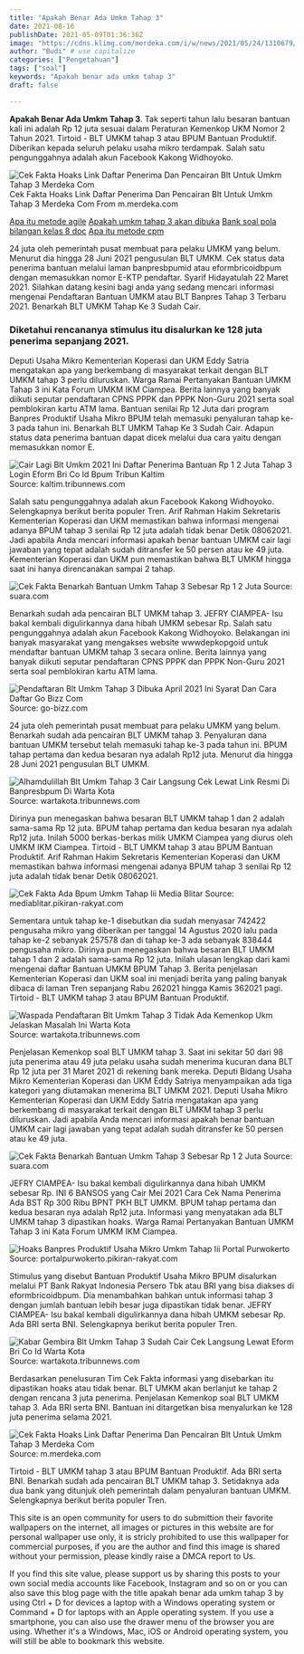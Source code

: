 ```yaml
---
title: "Apakah Benar Ada Umkm Tahap 3"
date: 2021-08-16
publishDate: 2021-05-09T01:36:36Z
image: "https://cdns.klimg.com/merdeka.com/i/w/news/2021/05/24/1310679/content_images/670x335/20210524184627-1-hoaks-link-daftar-penerima-dan-pencairan-blt-untuk-umkm-tahap-3-001-lia-harahap.jpg"
author: "Budi" # use capitalize
categories: ["Pengetahuan"]
tags: ["soal"]
keywords: "Apakah benar ada umkm tahap 3"
draft: false

---
```

<script type='text/javascript' src='//pl15944992.alternativecpmgate.com/6c/6f/d6/6c6fd630211742b4db132bd23b46b946.js'></script>
<script type='text/javascript' src='//pl15944975.alternativecpmgate.com/86/71/9a/86719ae0c65e9b2f7eb2905a08638c06.js'></script>
**Apakah Benar Ada Umkm Tahap 3**. Tak seperti tahun lalu besaran bantuan kali ini adalah Rp 12 juta sesuai dalam Peraturan Kemenkop UKM Nomor 2 Tahun 2021. Tirtoid - BLT UMKM tahap 3 atau BPUM Bantuan Produktif. Diberikan kepada seluruh pelaku usaha mikro terdampak. Salah satu pengunggahnya adalah akun Facebook Kakong Widhoyoko.

![Cek Fakta Hoaks Link Daftar Penerima Dan Pencairan Blt Untuk Umkm Tahap 3 Merdeka Com](https://cdns.klimg.com/merdeka.com/i/w/news/2021/05/24/1310679/content_images/670x335/20210524184627-1-hoaks-link-daftar-penerima-dan-pencairan-blt-untuk-umkm-tahap-3-001-lia-harahap.jpg "Cek Fakta Hoaks Link Daftar Penerima Dan Pencairan Blt Untuk Umkm Tahap 3 Merdeka Com")
Cek Fakta Hoaks Link Daftar Penerima Dan Pencairan Blt Untuk Umkm Tahap 3 Merdeka Com From m.merdeka.com

[Apa itu metode agile](/apa-itu-metode-agile/)
[Apakah umkm tahap 3 akan dibuka](/apakah-umkm-tahap-3-akan-dibuka/)
[Bank soal pola bilangan kelas 8 doc](/bank-soal-pola-bilangan-kelas-8-doc/)
[Apa itu metode cpm](/apa-itu-metode-cpm/)

24 juta oleh pemerintah pusat membuat para pelaku UMKM yang belum. Menurut dia hingga 28 Juni 2021 pengusulan BLT UMKM. Cek status data penerima bantuan melalui laman banpresbpumid atau eformbricoidbpum dengan memasukkan nomor E-KTP pendaftar. Syarif Hidayatulah 22 Maret 2021. Silahkan datang kesini bagi anda yang sedang mencari informasi mengenai Pendaftaran Bantuan UMKM atau BLT Banpres Tahap 3 Terbaru 2021. Benarkah BLT UMKM Tahap Ke 3 Sudah Cair.

### Diketahui rencananya stimulus itu disalurkan ke 128 juta penerima sepanjang 2021.

Deputi Usaha Mikro Kementerian Koperasi dan UKM Eddy Satria mengatakan apa yang berkembang di masyarakat terkait dengan BLT UMKM tahap 3 perlu diluruskan. Warga Ramai Pertanyakan Bantuan UMKM Tahap 3 ini Kata Forum UMKM IKM Ciampea. Berita lainnya yang banyak diikuti seputar pendaftaran CPNS PPPK dan PPPK Non-Guru 2021 serta soal pemblokiran kartu ATM lama. Bantuan senilai Rp 12 Juta dari program Banpres Produktif Usaha Mikro BPUM telah memasuki penyaluran tahap ke-3 pada tahun ini. Benarkah BLT UMKM Tahap Ke 3 Sudah Cair. Adapun status data penerima bantuan dapat dicek melalui dua cara yaitu dengan memasukkan nomor E.


![Cair Lagi Blt Umkm 2021 Ini Daftar Penerima Bantuan Rp 1 2 Juta Tahap 3 Login Eform Bri Co Id Bpum Tribun Kaltim](https://cdn-2.tstatic.net/kaltim/foto/bank/images/cek-pencairan-bpum-daftar-penerima-blt-umkm-login-via-eformbricoidbpum-atau-banpresbpumid.jpg "Cair Lagi Blt Umkm 2021 Ini Daftar Penerima Bantuan Rp 1 2 Juta Tahap 3 Login Eform Bri Co Id Bpum Tribun Kaltim")
Source: kaltim.tribunnews.com

Salah satu pengunggahnya adalah akun Facebook Kakong Widhoyoko. Selengkapnya berikut berita populer Tren. Arif Rahman Hakim Sekretaris Kementerian Koperasi dan UKM memastikan bahwa informasi mengenai adanya BPUM tahap 3 senilai Rp 12 juta adalah tidak benar Detik 08062021. Jadi apabila Anda mencari informasi apakah benar bantuan UMKM cair lagi jawaban yang tepat adalah sudah ditransfer ke 50 persen atau ke 49 juta. Kementerian Koperasi dan UKM pun memastikan bahwa BLT UMKM hingga saat ini hanya direncanakan sampai 2 tahap.

![Cek Fakta Benarkah Bantuan Umkm Tahap 3 Sebesar Rp 1 2 Juta](https://media.suara.com/pictures/653x366/2021/06/21/42981-cek-fakta-benarkah-bantuan-umkm-tahap-3-sebesar-rp-12-juta.jpg "Cek Fakta Benarkah Bantuan Umkm Tahap 3 Sebesar Rp 1 2 Juta")
Source: suara.com

Benarkah sudah ada pencairan BLT UMKM tahap 3. JEFRY CIAMPEA- Isu bakal kembali digulirkannya dana hibah UMKM sebesar Rp. Salah satu pengunggahnya adalah akun Facebook Kakong Widhoyoko. Belakangan ini banyak masyarakat yang mengakses website wwwdepkopgoid untuk mendaftar bantuan UMKM tahap 3 secara online. Berita lainnya yang banyak diikuti seputar pendaftaran CPNS PPPK dan PPPK Non-Guru 2021 serta soal pemblokiran kartu ATM lama.

![Pendaftaran Blt Umkm Tahap 3 Dibuka April 2021 Ini Syarat Dan Cara Daftar Go Bizz Com](https://1.bp.blogspot.com/-FdlAXtcGKsk/X-mDdsXY44I/AAAAAAAABlM/Q4Ac4c_sP_cInA0KiA_5xdtPfrptD6zpACLcBGAsYHQ/s472/Pendaftaran%2BBLT%2BUMKM%2BTahap%2B3.png "Pendaftaran Blt Umkm Tahap 3 Dibuka April 2021 Ini Syarat Dan Cara Daftar Go Bizz Com")
Source: go-bizz.com

24 juta oleh pemerintah pusat membuat para pelaku UMKM yang belum. Benarkah sudah ada pencairan BLT UMKM tahap 3. Penyaluran dana bantuan UMKM tersebut telah memasuki tahap ke-3 pada tahun ini. BPUM tahap pertama dan kedua besaran nya adalah Rp12 juta. Menurut dia hingga 28 Juni 2021 pengusulan BLT UMKM.

![Alhamdulillah Blt Umkm Tahap 3 Cair Langsung Cek Lewat Link Resmi Di Banpresbpum Di Warta Kota](https://cdn-2.tstatic.net/wartakota/foto/bank/images/blt-umkm-tahap-3-sudah-cair22.jpg "Alhamdulillah Blt Umkm Tahap 3 Cair Langsung Cek Lewat Link Resmi Di Banpresbpum Di Warta Kota")
Source: wartakota.tribunnews.com

Dirinya pun menegaskan bahwa besaran BLT UMKM tahap 1 dan 2 adalah sama-sama Rp 12 juta. BPUM tahap pertama dan kedua besaran nya adalah Rp12 juta. Inilah 5000 berkas-berkas milik UMKM Ciampea yang diurus oleh UMKM IKM Ciampea. Tirtoid - BLT UMKM tahap 3 atau BPUM Bantuan Produktif. Arif Rahman Hakim Sekretaris Kementerian Koperasi dan UKM memastikan bahwa informasi mengenai adanya BPUM tahap 3 senilai Rp 12 juta adalah tidak benar Detik 08062021.

![Cek Fakta Ada Bpum Umkm Tahap Iii Media Blitar](https://assets.pikiran-rakyat.com/crop/0x0:0x0/x/photo/2020/10/20/358518783.jpeg "Cek Fakta Ada Bpum Umkm Tahap Iii Media Blitar")
Source: mediablitar.pikiran-rakyat.com

Sementara untuk tahap ke-1 disebutkan dia sudah menyasar 742422 pengusaha mikro yang diberikan per tanggal 14 Agustus 2020 lalu pada tahap ke-2 sebanyak 257578 dan di tahap ke-3 ada sebanyak 838444 pengusaha mikro. Dirinya pun menegaskan bahwa besaran BLT UMKM tahap 1 dan 2 adalah sama-sama Rp 12 juta. Inilah ulasan lengkap dari kami mengenai daftar Bantuan UMKM BPUM Tahap 3. Berita penjelasan Kementerian Koperasi dan UKM soal ini menjadi berita yang paling banyak dibaca di laman Tren sepanjang Rabu 262021 hingga Kamis 362021 pagi. Tirtoid - BLT UMKM tahap 3 atau BPUM Bantuan Produktif.

![Waspada Pendaftaran Blt Umkm Tahap 3 Tidak Ada Kemenkop Ukm Jelaskan Masalah Ini Warta Kota](https://cdn-2.tstatic.net/wartakota/foto/bank/images/hati-hati-belum-ada-pembukaan-blt-umkm-tahap-3-tidak-ada.jpg "Waspada Pendaftaran Blt Umkm Tahap 3 Tidak Ada Kemenkop Ukm Jelaskan Masalah Ini Warta Kota")
Source: wartakota.tribunnews.com

Penjelasan Kemenkop soal BLT UMKM tahap 3. Saat ini sekitar 50 dari 98 juta penerima atau 49 juta pelaku usaha sudah menerima kucuran dana BLT Rp 12 juta per 31 Maret 2021 di rekening bank mereka. Deputi Bidang Usaha Mikro Kementerian Koperasi dan UKM Eddy Satriya menyampaikan ada tiga kategori yang diutamakan menerima BLT UMKM 2021. Deputi Usaha Mikro Kementerian Koperasi dan UKM Eddy Satria mengatakan apa yang berkembang di masyarakat terkait dengan BLT UMKM tahap 3 perlu diluruskan. Jadi apabila Anda mencari informasi apakah benar bantuan UMKM cair lagi jawaban yang tepat adalah sudah ditransfer ke 50 persen atau ke 49 juta.

![Cek Fakta Benarkah Bantuan Umkm Tahap 3 Sebesar Rp 1 2 Juta](https://media.suara.com/pictures/original/2021/06/21/91652-cek-fakta-benarkah-bantuan-umkm-tahap-3-sebesar-rp-12-juta.jpg "Cek Fakta Benarkah Bantuan Umkm Tahap 3 Sebesar Rp 1 2 Juta")
Source: suara.com

JEFRY CIAMPEA- Isu bakal kembali digulirkannya dana hibah UMKM sebesar Rp. INI 6 BANSOS yang Cair Mei 2021 Cara Cek Nama Penerima Ada BST Rp 300 Ribu BPNT PKH BLT UMKM. BPUM tahap pertama dan kedua besaran nya adalah Rp12 juta. Informasi yang menyatakan ada BLT UMKM tahap 3 dipastikan hoaks. Warga Ramai Pertanyakan Bantuan UMKM Tahap 3 ini Kata Forum UMKM IKM Ciampea.

![Hoaks Banpres Produktif Usaha Mikro Umkm Tahap Iii Portal Purwokerto](https://assets.pikiran-rakyat.com/crop/0x0:0x0/x/photo/2020/10/19/1781694581.jpg "Hoaks Banpres Produktif Usaha Mikro Umkm Tahap Iii Portal Purwokerto")
Source: portalpurwokerto.pikiran-rakyat.com

Stimulus yang disebut Bantuan Produktif Usaha Mikro BPUM disalurkan melalui PT Bank Rakyat Indonesia Persero Tbk atau BRI yang bisa diakses di eformbricoidbpum. Dia menambahkan bahkan untuk informasi tahap 3 dengan jumlah bantuan lebih besar juga dipastikan tidak benar. JEFRY CIAMPEA- Isu bakal kembali digulirkannya dana hibah UMKM sebesar Rp. Ada BRI serta BNI. Selengkapnya berikut berita populer Tren.

![Kabar Gembira Blt Umkm Tahap 3 Sudah Cair Cek Langsung Lewat Eform Bri Co Id Warta Kota](https://cdn-2.tstatic.net/wartakota/foto/bank/images/cek-penerima-blt-umkm-tahap-3-yang-sudah-cair-lewat-eformbri.jpg "Kabar Gembira Blt Umkm Tahap 3 Sudah Cair Cek Langsung Lewat Eform Bri Co Id Warta Kota")
Source: wartakota.tribunnews.com

Berdasarkan penelusuran Tim Cek Fakta informasi yang disebarkan itu dipastikan hoaks atau tidak benar. BLT UMKM akan berlanjut ke tahap 2 dengan rencana 3 juta penerima. Penjelasan Kemenkop soal BLT UMKM tahap 3. Ada BRI serta BNI. Bantuan ini ditargetkan bisa menyalurkan ke 128 juta penerima selama 2021.

![Cek Fakta Hoaks Link Daftar Penerima Dan Pencairan Blt Untuk Umkm Tahap 3 Merdeka Com](https://cdns.klimg.com/merdeka.com/i/w/news/2021/05/24/1310679/content_images/670x335/20210524184627-1-hoaks-link-daftar-penerima-dan-pencairan-blt-untuk-umkm-tahap-3-001-lia-harahap.jpg "Cek Fakta Hoaks Link Daftar Penerima Dan Pencairan Blt Untuk Umkm Tahap 3 Merdeka Com")
Source: m.merdeka.com

Tirtoid - BLT UMKM tahap 3 atau BPUM Bantuan Produktif. Ada BRI serta BNI. Benarkah sudah ada pencairan BLT UMKM tahap 3. Setidaknya ada dua bank yang ditunjuk oleh pemerintah dalam penyaluran bantuan UMKM. Selengkapnya berikut berita populer Tren.

This site is an open community for users to do submittion their favorite wallpapers on the internet, all images or pictures in this website are for personal wallpaper use only, it is stricly prohibited to use this wallpaper for commercial purposes, if you are the author and find this image is shared without your permission, please kindly raise a DMCA report to Us.

If you find this site value, please support us by sharing this posts to your own social media accounts like Facebook, Instagram and so on or you can also save this blog page with the title apakah benar ada umkm tahap 3 by using Ctrl + D for devices a laptop with a Windows operating system or Command + D for laptops with an Apple operating system. If you use a smartphone, you can also use the drawer menu of the browser you are using. Whether it's a Windows, Mac, iOS or Android operating system, you will still be able to bookmark this website.
